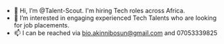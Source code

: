 - 👋 Hi, I’m @Talent-Scout. I'm hiring Tech roles across Africa. 
- 👀 I’m interested in engaging experienced Tech Talents who are looking for job placements.
- 📫 I can be reached via bio.akinnibosun@gmail.com and 07053339825

<!---
Talent-Scout/Talent-Scout is a ✨ special ✨ repository because its `README.md` (this file) appears on your GitHub profile.
You can click the Preview link to take a look at your changes.
--->
